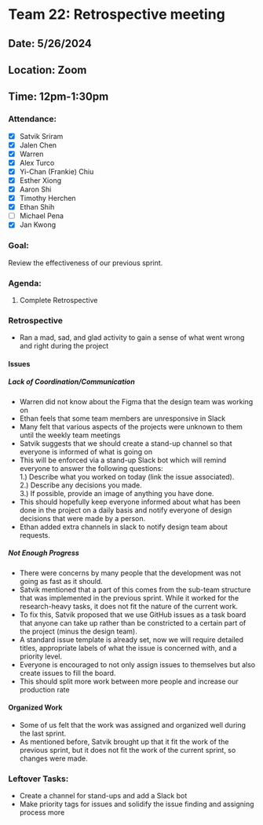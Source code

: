 # Team 22: Retrospective meeting
## Date: 5/26/2024
## Location: Zoom
## Time: 12pm-1:30pm

### Attendance:
- [x] Satvik Sriram
- [x] Jalen Chen
- [x] Warren 
- [x] Alex Turco
- [x] Yi-Chan (Frankie) Chiu
- [x] Esther Xiong
- [x] Aaron Shi
- [x] Timothy Herchen
- [x] Ethan Shih
- [ ] Michael Pena
- [x] Jan Kwong

### Goal: 
Review the effectiveness of our previous sprint.

### Agenda:
  1. Complete Retrospective

### Retrospective
- Ran a mad, sad, and glad activity to gain a sense of what went wrong and right during the project
  
#### Issues  
##### Lack of Coordination/Communication
- Warren did not know about the Figma that the design team was working on
- Ethan feels that some team members are unresponsive in Slack
- Many felt that various aspects of the projects were unknown to them until the weekly team meetings
- Satvik suggests that we should create a stand-up channel so that everyone is informed of what is going on
- This will be enforced via a stand-up Slack bot which will remind everyone to answer the following questions: \
  1.) Describe what you worked on today (link the issue associated). \
  2.) Describe any decisions you made. \
  3.) If possible, provide an image of anything you have done. 
- This should hopefully keep everyone informed about what has been done in the project on a daily basis and notify everyone of design decisions that were made by a person.
- Ethan added extra channels in slack to notify design team about requests. 

##### Not Enough Progress
- There were concerns by many people that the development was not going as fast as it should.
- Satvik mentioned that a part of this comes from the sub-team structure that was implemented in the previous sprint. While it worked for the research-heavy tasks, it does not fit the nature of the current work.
- To fix this, Satvik proposed that we use GitHub issues as a task board that anyone can take up rather than be constricted to a certain part of the project (minus the design team).
- A standard issue template is already set, now we will require detailed titles, appropriate labels of what the issue is concerned with, and a priority level.
- Everyone is encouraged to not only assign issues to themselves but also create issues to fill the board.
- This should split more work between more people and increase our production rate
  
#### Organized Work
- Some of us felt that the work was assigned and organized well during the last sprint.
- As mentioned before, Satvik brought up that it fit the work of the previous sprint, but it does not fit the work of the current sprint, so changes were made. 

### Leftover Tasks:
- Create a channel for stand-ups and add a Slack bot
- Make priority tags for issues and solidify the issue finding and assigning process more
